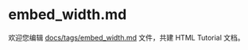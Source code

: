 embed_width.md
===

欢迎您编辑 <a target="__blank" href="https://github.com/jaywcjlove/html-tutorial/blob/main/docs/tags/embed_width.md">docs/tags/embed_width.md</a> 文件，共建 HTML Tutorial 文档。